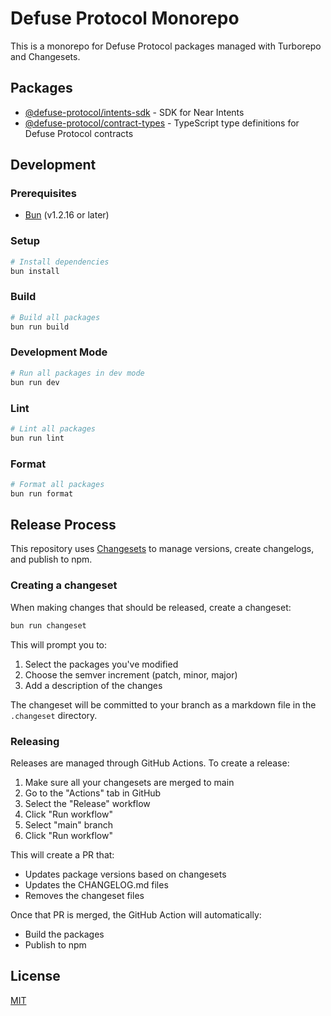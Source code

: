 # Defuse Protocol Monorepo

This is a monorepo for Defuse Protocol packages managed with Turborepo and Changesets.

## Packages

- [@defuse-protocol/intents-sdk](./packages/intents-sdk) - SDK for Near Intents
- [@defuse-protocol/contract-types](./packages/contract-types) - TypeScript type definitions for Defuse Protocol contracts

## Development

### Prerequisites

- [Bun](https://bun.sh) (v1.2.16 or later)

### Setup

```bash
# Install dependencies
bun install
```

### Build

```bash
# Build all packages
bun run build
```

### Development Mode

```bash
# Run all packages in dev mode
bun run dev
```

### Lint

```bash
# Lint all packages
bun run lint
```

### Format

```bash
# Format all packages
bun run format
```

## Release Process

This repository uses [Changesets](https://github.com/changesets/changesets) to manage versions, create changelogs, and publish to npm.

### Creating a changeset

When making changes that should be released, create a changeset:

```bash
bun run changeset
```

This will prompt you to:
1. Select the packages you've modified
2. Choose the semver increment (patch, minor, major)
3. Add a description of the changes

The changeset will be committed to your branch as a markdown file in the `.changeset` directory.

### Releasing

Releases are managed through GitHub Actions. To create a release:

1. Make sure all your changesets are merged to main
2. Go to the "Actions" tab in GitHub
3. Select the "Release" workflow
4. Click "Run workflow" 
5. Select "main" branch
6. Click "Run workflow"

This will create a PR that:
- Updates package versions based on changesets
- Updates the CHANGELOG.md files
- Removes the changeset files

Once that PR is merged, the GitHub Action will automatically:
- Build the packages
- Publish to npm

## License

[MIT](LICENSE)
